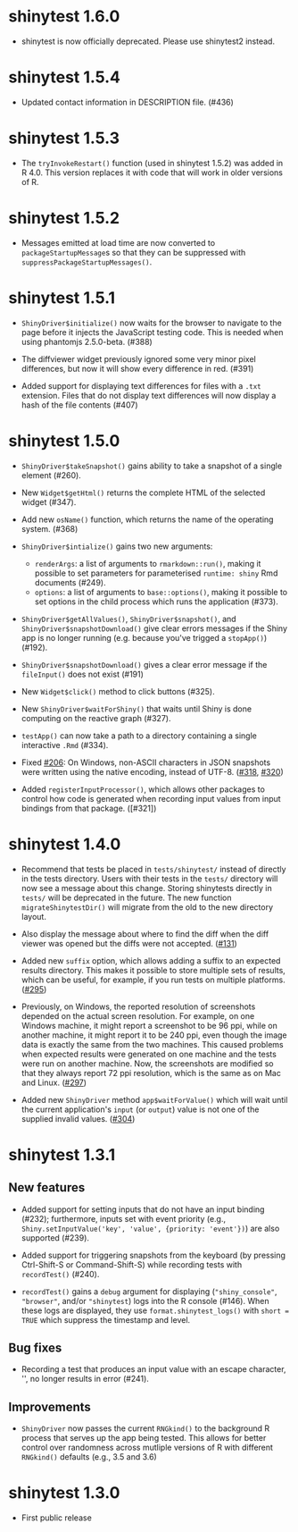 # shinytest 1.6.0

* shinytest is now officially deprecated. Please use shinytest2 instead.

# shinytest 1.5.4

* Updated contact information in DESCRIPTION file. (#436)

# shinytest 1.5.3

* The `tryInvokeRestart()` function (used in shinytest 1.5.2) was added in R 4.0. This version replaces it with code that will work in older versions of R.

# shinytest 1.5.2

* Messages emitted at load time are now converted to `packageStartupMessage`s so that they can be suppressed with `suppressPackageStartupMessages()`.

# shinytest 1.5.1

* `ShinyDriver$initialize()` now waits for the browser to navigate to the page before it injects the JavaScript testing code. This is needed when using phantomjs 2.5.0-beta. (#388)

* The diffviewer widget previously ignored some very minor pixel differences, but now it will show every difference in red. (#391)

* Added support for displaying text differences for files with a `.txt` extension. Files that do not display text differences will now display a hash of the file contents (#407)

# shinytest 1.5.0

* `ShinyDriver$takeSnapshot()` gains ability to take a snapshot of a single
  element (#260).

* New `Widget$getHtml()` returns the complete HTML of the selected widget
  (#347).

* Add new `osName()` function, which returns the name of the operating system.
  (#368)

* `ShinyDriver$intialize()` gains two new arguments:
    * `renderArgs`: a list of arguments to `rmarkdown::run()`, making it possible to set parameters for parameterised `runtime: shiny` Rmd documents (#249).
    * `options`: a list of arguments to `base::options()`, making it possible to set options in the child process which runs the application (#373).

* `ShinyDriver$getAllValues()`, `ShinyDriver$snapshot()`, and
  `ShinyDriver$snapshotDownload()` give clear errors messages if the Shiny
  app is no longer running (e.g. because you've trigged a `stopApp()`) (#192).

* `ShinyDriver$snapshotDownload()` gives a clear error message if the
  `fileInput()` does not exist (#191)

* New `Widget$click()` method to click buttons (#325).

* New `ShinyDriver$waitForShiny()` that waits until Shiny is done computing
  on the reactive graph (#327).

* `testApp()` can now take a path to a directory containing a single
  interactive `.Rmd` (#334).

* Fixed [#206](https://github.com/rstudio/shinytest/issues/206): On Windows, non-ASCII characters in JSON snapshots were written using the native encoding, instead of UTF-8. ([#318](https://github.com/rstudio/shinytest/pull/318), [#320](https://github.com/rstudio/shinytest/pull/320))

* Added `registerInputProcessor()`, which allows other packages to control how code is generated when recording input values from input bindings from that package. ([#321])

# shinytest 1.4.0

* Recommend that tests be placed in `tests/shinytest/` instead of directly in the tests directory. Users with their tests in the `tests/` directory will now see a message about this change. Storing shinytests directly in `tests/` will be deprecated in the future. The new function `migrateShinytestDir()` will migrate from the old to the new directory layout.

* Also display the message about where to find the diff when the diff viewer was opened but the diffs were not accepted. ([#131](https://github.com/rstudio/shinytest/issues/131))

* Added new `suffix` option, which allows adding a suffix to an expected results directory. This makes it possible to store multiple sets of results, which can be useful, for example, if you run tests on multiple platforms. ([#295](https://github.com/rstudio/shinytest/pull/295))

* Previously, on Windows, the reported resolution of screenshots depended on the actual screen resolution. For example, on one Windows machine, it might report a screenshot to be 96 ppi, while on another machine, it might report it to be 240 ppi, even though the image data is exactly the same from the two machines. This caused problems when expected results were generated on one machine and the tests were run on another machine. Now, the screenshots are modified so that they always report 72 ppi resolution, which is the same as on Mac and Linux. ([#297](https://github.com/rstudio/shinytest/pull/297))

* Added new `ShinyDriver` method `app$waitForValue()` which will wait until the current application's `input` (or `output`) value is not one of the supplied invalid values.  ([#304](https://github.com/rstudio/shinytest/pull/304))

# shinytest 1.3.1

## New features

* Added support for setting inputs that do not have an input binding (#232); furthermore, inputs set with event priority (e.g., `Shiny.setInputValue('key', 'value', {priority: 'event'})`) are also supported (#239).

* Added support for triggering snapshots from the keyboard (by pressing Ctrl-Shift-S or Command-Shift-S) while recording tests with `recordTest()` (#240).

* `recordTest()` gains a `debug` argument for displaying (`"shiny_console"`, `"browser"`, and/or `"shinytest`) logs into the R console (#146). When these logs are displayed, they use `format.shinytest_logs()` with `short = TRUE` which suppress the timestamp and level.

## Bug fixes

* Recording a test that produces an input value with an escape character, '\', no longer results in error (#241).

## Improvements

* `ShinyDriver` now passes the current `RNGkind()` to the background R process that serves up the app being tested. This allows for better control over randomness across mutliple versions of R with different `RNGkind()` defaults (e.g., 3.5 and 3.6)

# shinytest 1.3.0

* First public release

